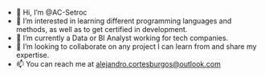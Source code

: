 - 👋 Hi, I’m @AC-Setroc
- 👀 I’m interested in learning different programming languages and methods, as well as to get certified in development.
- 🌱 I’m currently a Data or BI Analyst working for tech companies.
- 💞️ I’m looking to collaborate on any project I can learn from and share my expertise.
- 📫 You can reach me at alejandro.cortesburgos@outlook.com

<!---
AC-Setroc/AC-Setroc is a ✨ special ✨ repository because its `README.md` (this file) appears on your GitHub profile.
You can click the Preview link to take a look at your changes.
--->
